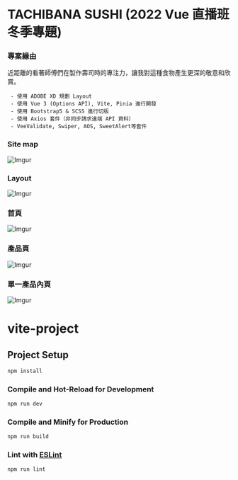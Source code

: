 # TACHIBANA SUSHI (2022 Vue 直播班冬季專題)
### 專案緣由
近距離的看著師傅們在製作壽司時的專注力，讓我對這種食物產生更深的敬意和欣賞。
```
 - 使用 ADOBE XD 規劃 Layout
 - 使用 Vue 3 (Options API), Vite, Pinia 進行開發
 - 使用 Bootstrap5 & SCSS 進行切版
 - 使用 Axios 套件（非同步請求遠端 API 資料）
 - VeeValidate, Swiper, AOS, SweetAlert等套件
```
### Site map
![Imgur](https://i.imgur.com/UHu0A0i.png)

### Layout
![Imgur](https://i.imgur.com/vvSKCmT.png)
### 首頁
![Imgur](https://i.imgur.com/5bvdATX.png)
### 產品頁
![Imgur](https://i.imgur.com/1M6gzvb.png)
### 單一產品內頁
![Imgur](https://i.imgur.com/NLwwt9M.png)

# vite-project

## Project Setup

```sh
npm install
```

### Compile and Hot-Reload for Development

```sh
npm run dev
```

### Compile and Minify for Production

```sh
npm run build
```

### Lint with [ESLint](https://eslint.org/)

```sh
npm run lint
```
